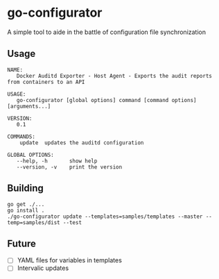 # go-configurator

A simple tool to aide in the battle of configuration file synchronization

## Usage

```
NAME:
   Docker Auditd Exporter - Host Agent - Exports the audit reports from containers to an API

USAGE:
   go-configurator [global options] command [command options] [arguments...]
   
VERSION:
   0.1
   
COMMANDS:
    update	updates the auditd configuration

GLOBAL OPTIONS:
   --help, -h		show help
   --version, -v	print the version
```

## Building

```
go get ./...
go install .
./go-configurator update --templates=samples/templates --master --temp=samples/dist --test 
```

## Future 

- [ ] YAML files for variables in templates
- [ ] Intervalic updates
